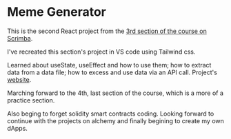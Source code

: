 # Meme Generator 
This is the second React project from the [3rd section of the course on Scrimba](https://scrimba.com/playlist/prXJpCQ). 

I've recreated this section's project in VS code using Tailwind css.

Learned about useState, useEffect and how to use them; how to extract data from a data file; how to excess and use data via an API call.
Project's [website](https://meme-generator-tawny-three.vercel.app/).

Marching forward to the 4th, last section of the course, which is a more of a practice section.

Also beging to forget solidity smart contracts coding. Looking forward to continue with the projects on alchemy and finally begining to create my own dApps.
